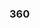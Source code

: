 ### 360




<script src="//360.vizor.io/scripts/embed.js" data-vizorurl="https://360.vizor.io/embed/v/dak1r" ></script>



